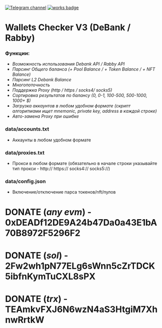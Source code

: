 [![Telegram channel](https://img.shields.io/endpoint?url=https://runkit.io/damiankrawczyk/telegram-badge/branches/master?url=https://t.me/n4z4v0d)](https://t.me/n4z4v0d)
[![works badge](https://cdn.jsdelivr.net/gh/nikku/works-on-my-machine@v0.2.0/badge.svg)](https://github.com/nikku/works-on-my-machine)

# Wallets Checker V3 (DeBank / Rabby)

### Функции:
* _Возможность использования Debank API / Rabby API_
* _Парсинг Общего баланса (+ Pool Balance / + Token Balance / + NFT Balance)_
* _Парсинг L2 Debank Balance_
* _Многопоточность_
* _Поддержка Proxy (http / https / socks4/ socks5)_
* _Сортировка результатов по балансу (0, 0-1, 100-500, 500-1000, 1000+ $)_
* _Загрузка аккаунтов в любом удобном формате (скрипт алгоритмами ищет mnemonic, private key, address в каждой строке)_
* _Авто-замена Proxy при ошибке_

### data/accounts.txt
- Аккаунты в любом удобном формате

### data/proxies.txt
- Прокси в любом формате (обязательно в начале строки указывайте тип прокси - http:// https:// socks4:// socks5://)

### data/config.json
- Включение/отключение парса токенов/nft/пулов

# DONATE (_any evm_) - 0xDEADf12DE9A24b47Da0a43E1bA70B8972F5296F2
# DONATE (_sol_) - 2Fw2wh1pN77ELg6sWnn5cZrTDCK5ibfnKymTuCXL8sPX
# DONATE (_trx_) - TEAmkvFXJ6N6wzN4aS3HtgiM7XhnwRrtkW
